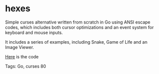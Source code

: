# hexes

Simple curses alternative written from scratch in Go
using ANSI escape codes,
which includes both cursor optimizations and
an event system for keyboard and mouse inputs.

It includes a series of examples,
including Snake, Game of Life and an Image Viewer.

[Here](https://github.com/hhhhhhhhhn/hexeshttps://github.com/hhhhhhhhhn/hexeshttps://github.com/hhhhhhhhhn/hexes) is the code

Tags: Go, curses
80
